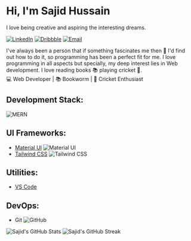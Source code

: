 
# Hi, I'm Sajid Hussain   
I love being creative and aspiring the interesting dreams.

[![LinkedIn](https://img.shields.io/badge/LinkedIn-Connect-blue?style=for-the-badge&logo=linkedin)](https://www.linkedin.com/in/sajidhussain71/)
[![Dribbble](https://img.shields.io/badge/Dribbble-Portfolio-orange?style=for-the-badge&logo=dribbble)](https://dribbble.com/Sajidhussain1234)
[![Email](https://img.shields.io/badge/Email-Contact-brightgreen?style=for-the-badge&logo=gmail)](mailto:sajidmcsbwn@gmail.com)

I've always been a person that if something fascinates me then 🔎 I'd find out how to do it, so programming has been a perfect fit for me. I love programming in all aspects but specially, my deep interest lies in Web development. I love reading books 📚 playing cricket 🏏.   
 💻 Web Developer | 📚 Bookworm | 🏏 Cricket Enthusiast


## Development Stack:
![MERN](https://raw.githubusercontent.com/Sajidhussain1234/main/images/JS-logo.svg)

## UI Frameworks:
- [Material UI](https://material-ui.com/) ![Material UI](https://material-ui.com/static/logo_raw.svg)
- [Tailwind CSS](https://tailwindcss.com/) ![Tailwind CSS](https://tailwindcss.com/_next/static/media/icon-square-512.5f6d52d7356784e267c54dbb4f63bc22.png)

## Utilities:
- [VS Code](https://code.visualstudio.com/)

## DevOps:
- Git ![GitHub](https://img.shields.io/badge/GitHub-Profile-green?style=for-the-badge&logo=github)

![Sajid's GitHub Stats](https://github-readme-stats.vercel.app/api?username=sajidhussain) ![Sajid's GitHub Streak](https://github-readme-streak-stats.herokuapp.com/?user=sajidhussain)

